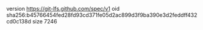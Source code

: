 version https://git-lfs.github.com/spec/v1
oid sha256:b45766454fed28fd93cd371fe05d2ac899d3f9ba390e3d2feddff432cd0c138d
size 7246
